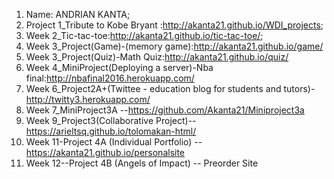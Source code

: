 1. Name: ANDRIAN KANTA;
2. Project 1_Tribute to Kobe Bryant :http://akanta21.github.io/WDI_projects;
3. Week 2_Tic-tac-toe:http://akanta21.github.io/tic-tac-toe/;
4. Week 3_Project(Game)-(memory game):http://akanta21.github.io/game/
5. Week 3_Project(Quiz)-Math Quiz:http://akanta21.github.io/quiz/
6. Week 4_MiniProject(Deploying a server)-Nba final:http://nbafinal2016.herokuapp.com/
7. Week 6_Project2A+(Twittee - education blog for students and tutors)-http://twitty3.herokuapp.com/
8. Week 7_MiniProject3A --https://github.com/Akanta21/Miniproject3a
9. Week 9_Project3(Collaborative Project)--https://arieltsq.github.io/tolomakan-html/
10. Week 11-Project 4A (Individual Portfolio) -- https://akanta21.github.io/personalsite
11. Week 12--Project 4B (Angels of Impact) -- Preorder Site
